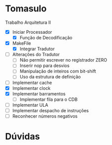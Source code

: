 # Tomasulo
Trabalho Arquitetura II

- [x] Iniciar Processador
  - [x] Função de Decodificação
- [x] MakeFile
  - [x] Integrar Tradutor
- [ ] Alterações do Tradutor
  - [ ] Não permitir escrever no registrador ZERO
  - [ ] Inserir nop para desvios
  - [ ] Manipulação de inteiros com bit-shift
  - [ ] Uso da estrutura de definição
- [ ] Implementar cache
- [x] Implementar clock
- [x] Implementar barramentos
  - [ ] Implementar fila para o CDB
- [ ] Implementar ULA
- [ ] Implementar despacho de instruções
- [ ] Reconhecer números negativos

# Dúvidas
